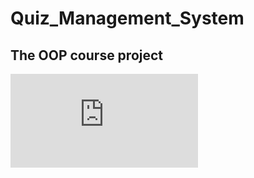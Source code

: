 # Quiz_Management_System
## The OOP course project

![Class Diagram](https://github.com/Belal-Elsabbagh/Quiz_Management_System/blob/fef9c394f742950a05660d2c22bd6541f32cd6eb/Quiz%20Management%20System%20diagram.pdf)
